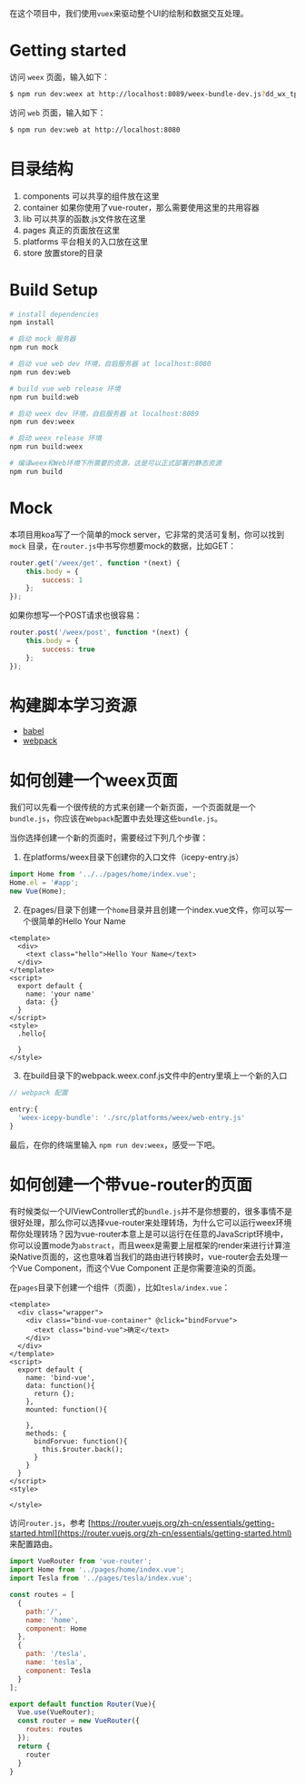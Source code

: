 
在这个项目中，我们使用`vuex`来驱动整个UI的绘制和数据交互处理。

# Getting started

访问 `weex` 页面，输入如下：

```bash
$ npm run dev:weex at http://localhost:8089/weex-bundle-dev.js?dd_wx_tpl=http://localhost:8089/weex-bundle-dev.js
```

访问 `web` 页面，输入如下：

```bash
$ npm run dev:web at http://localhost:8080
```

# 目录结构

1. components 可以共享的组件放在这里
2. container 如果你使用了vue-router，那么需要使用这里的共用容器
3. lib 可以共享的函数.js文件放在这里
4. pages 真正的页面放在这里
5. platforms 平台相关的入口放在这里
6. store 放置store的目录

# Build Setup

```bash
# install dependencies
npm install

# 启动 mock 服务器
npm run mock

# 启动 vue web dev 环境，自启服务器 at localhost:8080
npm run dev:web

# build vue web release 环境
npm run build:web

# 启动 weex dev 环境，自启服务器 at localhost:8089
npm run dev:weex

# 启动 weex release 环境
npm run build:weex

# 编译weex和Web环境下所需要的资源，这是可以正式部署的静态资源
npm run build
```

# Mock

本项目用koa写了一个简单的mock server，它非常的灵活可复制，你可以找到 `mock` 目录，在`router.js`中书写你想要mock的数据，比如GET：

```JavaScript
router.get('/weex/get', function *(next) {
    this.body = {
        success: 1
    };
});
```

如果你想写一个POST请求也很容易：

```JavaScript
router.post('/weex/post', function *(next) {
    this.body = {
        success: true
    };
});
```

# 构建脚本学习资源

* [babel](https://babeljs.io/)
* [webpack](https://webpack.js.org/guides/)

# 如何创建一个weex页面

我们可以先看一个很传统的方式来创建一个新页面，一个页面就是一个`bundle.js`，你应该在`Webpack`配置中去处理这些`bundle.js`。

当你选择创建一个新的页面时，需要经过下列几个步骤：

1. 在platforms/weex目录下创建你的入口文件（icepy-entry.js）

```JavaScript
import Home from '../../pages/home/index.vue';
Home.el = '#app';
new Vue(Home);
```
2. 在pages/目录下创建一个`home`目录并且创建一个index.vue文件，你可以写一个很简单的Hello Your Name

```Vue
<template>
  <div>
    <text class="hello">Hello Your Name</text>
  </div>
</template>
<script>
  export default {
    name: 'your name'
    data: {}
  }
</script>
<style>
  .hello{

  }
</style>
```

3. 在build目录下的webpack.weex.conf.js文件中的entry里填上一个新的入口

```JavaScript
// webpack 配置

entry:{
  'weex-icepy-bundle': './src/platforms/weex/web-entry.js'
}
```

最后，在你的终端里输入 `npm run dev:weex`，感受一下吧。

# 如何创建一个带vue-router的页面

有时候类似一个UIViewController式的`bundle.js`并不是你想要的，很多事情不是很好处理，那么你可以选择vue-router来处理转场，为什么它可以运行weex环境帮你处理转场？因为vue-router本意上是可以运行在任意的JavaScript环境中，你可以设置mode为`abstract`，而且weex是需要上层框架的render来进行计算渲染Native页面的，这也意味着当我们的路由进行转换时，vue-router会去处理一个Vue Component，而这个Vue Component 正是你需要渲染的页面。

在`pages`目录下创建一个组件（页面），比如`tesla/index.vue`：

```Vue
<template>
  <div class="wrapper">
    <div class="bind-vue-container" @click="bindForvue">
      <text class="bind-vue">确定</text>
    </div>
  </div>
</template>
<script>
  export default {
    name: 'bind-vue',
    data: function(){
      return {};
    },
    mounted: function(){
      
    },
    methods: {
      bindForvue: function(){
        this.$router.back();
      }
    }
  }
</script>
<style>

</style>

```

访问`router.js`，参考 [https://router.vuejs.org/zh-cn/essentials/getting-started.html](https://router.vuejs.org/zh-cn/essentials/getting-started.html) 来配置路由。

```JavaScript
import VueRouter from 'vue-router';
import Home from '../pages/home/index.vue';
import Tesla from '../pages/tesla/index.vue';

const routes = [
  {
    path:'/',
    name: 'home',
    component: Home
  },
  {
    path: '/tesla',
    name: 'tesla',
    component: Tesla
  }
];

export default function Router(Vue){
  Vue.use(VueRouter);
  const router = new VueRouter({
    routes: routes
  });
  return {
    router
  }
}

```
